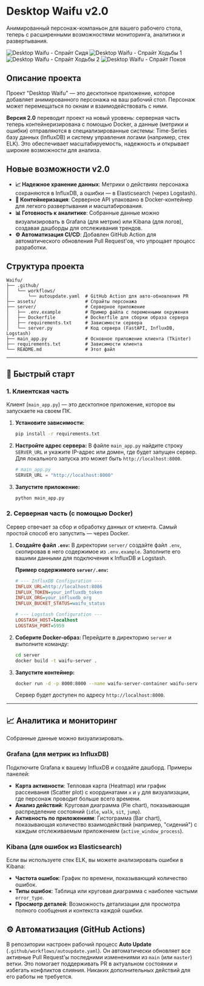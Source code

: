 # Desktop Waifu v2.0

Анимированный персонаж-компаньон для вашего рабочего стола, теперь с расширенными возможностями мониторинга, аналитики и развертывания.

![Desktop Waifu - Спрайт Сидя](https://r2.flowith.net/files/o/1750000420473-anime_girl_waifu_sitting_transparent_background_index_2@1024x1536.png)
![Desktop Waifu - Спрайт Ходьбы 1](https://r2.flowith.net/files/o/1750000407948-anime_waifu_desktop_assistant_character_index_0@1024x1536.png)
![Desktop Waifu - Спрайт Ходьбы 2](https://r2.flowith.net/files/o/1750000406880-anime_girl_walking_animation_frame_index_1@1024x1536.png)
![Desktop Waifu - Спрайт Покоя](https://r2.flowith.net/files/o/1750000401036-anime_waifu_idle_pose_transparent_background_index_3@1024x1536.png)

## Описание проекта

Проект "Desktop Waifu" — это десктопное приложение, которое добавляет анимированного персонажа на ваш рабочий стол. Персонаж может перемещаться по окнам и взаимодействовать с ними.

**Версия 2.0** переводит проект на новый уровень: серверная часть теперь контейнеризирована с помощью Docker, а данные (метрики и ошибки) отправляются в специализированные системы: Time-Series базу данных (InfluxDB) и систему управления логами (например, стек ELK). Это обеспечивает масштабируемость, надежность и открывает широкие возможности для анализа.

## Новые возможности v2.0

*   **📈 Надежное хранение данных**: Метрики о действиях персонажа сохраняются в InfluxDB, а ошибки — в Elasticsearch (через Logstash).
*   **🐳 Контейнеризация**: Серверное API упаковано в Docker-контейнер для легкого развертывания и масштабирования.
*   **📊 Готовность к аналитике**: Собранные данные можно визуализировать в Grafana (для метрик) или Kibana (для логов), создавая дашборды для отслеживания трендов.
*   **⚙️ Автоматизация CI/CD**: Добавлен GitHub Action для автоматического обновления Pull Request'ов, что упрощает процесс разработки.

## Структура проекта

```
Waifu/
├── .github/
│   └── workflows/
│       └── autoupdate.yaml  # GitHub Action для авто-обновления PR
├── assets/                  # Спрайты персонажа
├── server/                  # Серверное приложение
│   ├── .env.example         # Пример файла с переменными окружения
│   ├── Dockerfile           # Dockerfile для сборки образа сервера
│   ├── requirements.txt     # Зависимости сервера
│   └── server.py            # Код сервера (FastAPI, InfluxDB, Logstash)
├── main_app.py              # Основное приложение клиента (Tkinter)
├── requirements.txt         # Зависимости клиента
└── README.md                # Этот файл
```

---

## 🚀 Быстрый старт

### 1. Клиентская часть

Клиент (`main_app.py`) — это десктопное приложение, которое вы запускаете на своем ПК.

1.  **Установите зависимости:**
    ```bash
    pip install -r requirements.txt
    ```
2.  **Настройте адрес сервера:**
    В файле `main_app.py` найдите строку `SERVER_URL` и укажите IP-адрес или домен, где будет запущен сервер. Для локального запуска это может быть `http://localhost:8000`.
    ```python
    # main_app.py
    SERVER_URL = "http://localhost:8000" 
    ```
3.  **Запустите приложение:**
    ```bash
    python main_app.py
    ```

### 2. Серверная часть (с помощью Docker)

Сервер отвечает за сбор и обработку данных от клиента. Самый простой способ его запустить — через Docker.

1.  **Создайте файл `.env`:**
    В директории `server/` создайте файл `.env`, скопировав в него содержимое из `.env.example`. Заполните его вашими данными для подключения к InfluxDB и Logstash.

    **Пример содержимого `server/.env`:**
    ```ini
    # --- InfluxDB Configuration ---
    INFLUX_URL=http://localhost:8086
    INFLUX_TOKEN=your_influxdb_token
    INFLUX_ORG=your_influxdb_org
    INFLUX_BUCKET_STATUS=waifu_status

    # --- Logstash Configuration ---
    LOGSTASH_HOST=localhost
    LOGSTASH_PORT=5959
    ```

2.  **Соберите Docker-образ:**
    Перейдите в директорию `server` и выполните команду:
    ```bash
    cd server
    docker build -t waifu-server .
    ```

3.  **Запустите контейнер:**
    ```bash
    docker run -d -p 8000:8000 --name waifu-server-container waifu-server
    ```
    Сервер будет доступен по адресу `http://localhost:8000`.

---

## 📈 Аналитика и мониторинг

Собранные данные можно визуализировать.

### Grafana (для метрик из InfluxDB)

Подключите Grafana к вашему InfluxDB и создайте дашборд. Примеры панелей:

*   **Карта активности**: Тепловая карта (Heatmap) или график рассеивания (Scatter plot) с координатами `x` и `y` для визуализации, где персонаж проводит больше всего времени.
*   **Анализ действий**: Круговая диаграмма (Pie chart), показывающая распределение состояний (`idle`, `walk`, `sit`, `jump`).
*   **Активность по приложениям**: Гистограмма (Bar chart), показывающая количество взаимодействий (например, "сидений") с каждым отслеживаемым приложением (`active_window_process`).

### Kibana (для ошибок из Elasticsearch)

Если вы используете стек ELK, вы можете анализировать ошибки в Kibana:

*   **Частота ошибок**: График по времени, показывающий количество ошибок.
*   **Типы ошибок**: Таблица или круговая диаграмма с наиболее частыми `error_type`.
*   **Просмотр деталей**: Возможность детализации для просмотра полного сообщения и контекста каждой ошибки.

## ⚙️ Автоматизация (GitHub Actions)

В репозитории настроен рабочий процесс **Auto Update** (`.github/workflows/autoupdate.yaml`). Он автоматически обновляет все активные Pull Request'ы последними изменениями из `main` (или `master`) ветки. Это помогает поддерживать PR в актуальном состоянии и избегать конфликтов слияния. Никаких дополнительных действий для его работы не требуется.


